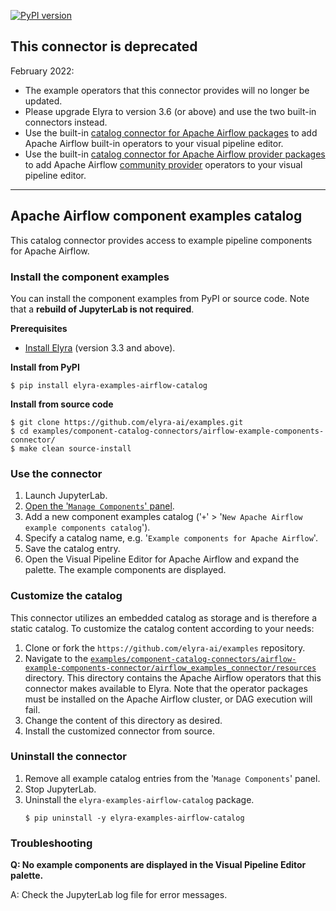 [![PyPI version](https://badge.fury.io/py/elyra-examples-airflow-catalog.svg)](https://badge.fury.io/py/elyra-examples-airflow-catalog)


## This connector is deprecated

February 2022:
 - The example operators that this connector provides will no longer be updated. 
 - Please upgrade Elyra to version 3.6 (or above) and use the two built-in connectors instead. 
 - Use the built-in [catalog connector for Apache Airflow packages](https://github.com/elyra-ai/elyra/tree/master/elyra/pipeline/airflow/package_catalog_connector) to add Apache Airflow built-in operators to your visual pipeline editor.
 - Use the built-in [catalog connector for Apache Airflow provider packages](https://github.com/elyra-ai/elyra/tree/master/elyra/pipeline/airflow/provider_package_catalog_connector) to add Apache Airflow [community provider](https://airflow.apache.org/docs/apache-airflow-providers/) operators to your visual pipeline editor.

---

## Apache Airflow component examples catalog

This catalog connector provides access to example pipeline components for Apache Airflow.

### Install the component examples

You can install the component examples from PyPI or source code. Note that a **rebuild of JupyterLab is not required**.

**Prerequisites**

- [Install Elyra](https://elyra.readthedocs.io/en/stable/getting_started/installation.html) (version 3.3 and above).

**Install from PyPI**

  ```
  $ pip install elyra-examples-airflow-catalog
  ```

**Install from source code**

   ```
   $ git clone https://github.com/elyra-ai/examples.git
   $ cd examples/component-catalog-connectors/airflow-example-components-connector/
   $ make clean source-install
   ```

### Use the connector

1. Launch JupyterLab.
1. [Open the '`Manage Components`' panel](
https://elyra.readthedocs.io/en/stable/user_guide/pipeline-components.html#managing-custom-components-using-the-jupyterlab-ui).
1. Add a new component examples catalog ('`+`' > '`New Apache Airflow example components catalog`').
1. Specify a catalog name, e.g. '`Example components for Apache Airflow`'.
1. Save the catalog entry.
1. Open the Visual Pipeline Editor for Apache Airflow and expand the palette. The example components are displayed.

### Customize the catalog

This connector utilizes an embedded catalog as storage and is therefore a static catalog. To customize the catalog content according to your needs:

1. Clone or fork the `https://github.com/elyra-ai/examples` repository.
1. Navigate to the [`examples/component-catalog-connectors/airflow-example-components-connector/airflow_examples_connector/resources`](airflow_examples_connector/resources) directory. This directory contains the Apache Airflow operators that this connector makes available to Elyra. Note that the operator packages must be installed on the Apache Airflow cluster, or DAG execution will fail.
1. Change the content of this directory as desired.
1. Install the customized connector from source.

### Uninstall the connector

1. Remove all example catalog entries from the '`Manage Components`' panel.
1. Stop JupyterLab.
1. Uninstall the `elyra-examples-airflow-catalog` package.
   ```
   $ pip uninstall -y elyra-examples-airflow-catalog
   ```

### Troubleshooting

**Q: No example components are displayed in the Visual Pipeline Editor palette.**

A: Check the JupyterLab log file for error messages.